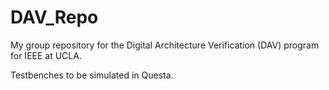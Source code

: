 # DAV_Repo
My group repository for the Digital Architecture Verification (DAV) program for IEEE at UCLA.

Testbenches to be simulated in Questa.
